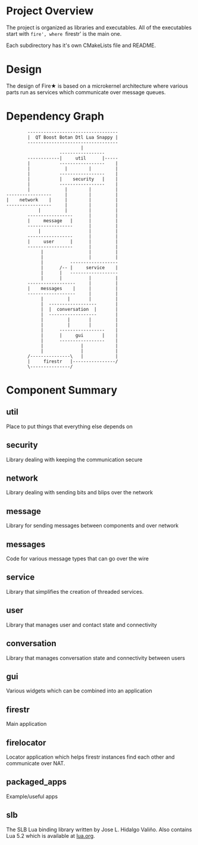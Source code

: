 
Project Overview 
===================================================================

The project is organized as libraries and executables. All of the 
executables start with `fire', where `firestr' is the main one.

Each subdirectory has it's own CMakeLists file and README.

Design 
===================================================================

The design of Fire★ is based on a microkernel architecture where
various parts run as services which communicate over message queues.

Dependency Graph 
===================================================================
        
            ----------------------------------
            |  QT Boost Botan Dtl Lua Snappy |
            ----------------------------------    
                                |
                        -----------------
            ------------|     util      |-----
            |           -----------------    |
            |             |        |         |
            |           -----------------    |
            |           |    security   |    |
            |           -----------------    |
            |             |        |         |
    -----------------     |        |         |
    |    network    |     |        |         |
    -----------------     |        |         |
                |         |        |         |
            -----------------      |         |
            |     message   |      |         |
            -----------------      |         |
                |                  |         |
            -----------------      |         |
            |     user      |      |         |
            -----------------      |         |
                 |                 |         |
                 |                 |         |
                 |          ------------------
                 |      /-- |     service    |
                 |      |   ------------------
                 |      |          |         |
            ------------------     |         |
            |    messages    |     |         |
            ------------------     |         |
                 |         |       |         |
                 |  ------------------       |  
                 |  |  conversation  |       | 
                 |  ------------------       |
                 |         |       |         |
                 |         |       |         |
                 |      -----------------    |
                 |      |     gui       |    |
                 |      -----------------    |
                 |              |            |
                 |              |            |
            /---------------\   |            |
            |     firestr   |----------------/ 
            \---------------/   


Component Summary 
===================================================================

util          
-------------------------------------------------------------------

Place to put things that everything else depends on

security      
-------------------------------------------------------------------

Library dealing with keeping the communication secure

network       
-------------------------------------------------------------------

Library dealing with sending bits and blips over the network

message       
-------------------------------------------------------------------

Library for sending messages between components and over network

messages      
-------------------------------------------------------------------

Code for various message types that can go over the wire

service       
-------------------------------------------------------------------

Library that simplifies the creation of threaded services.

user          
-------------------------------------------------------------------

Library that manages user and contact state and connectivity

conversation  
-------------------------------------------------------------------

Library that manages conversation state and connectivity between users

gui           
-------------------------------------------------------------------

Various widgets which can be combined into an application

firestr       
-------------------------------------------------------------------

Main application

firelocator     
-------------------------------------------------------------------

Locator application which helps firestr instances find each other and 
communicate over NAT.

packaged_apps 
-------------------------------------------------------------------

Example/useful apps

slb           
-------------------------------------------------------------------

The SLB Lua binding library written by Jose L. Hidalgo Valiño. 
Also contains Lua 5.2 which is available at [lua.org](http://www.lua.org).


